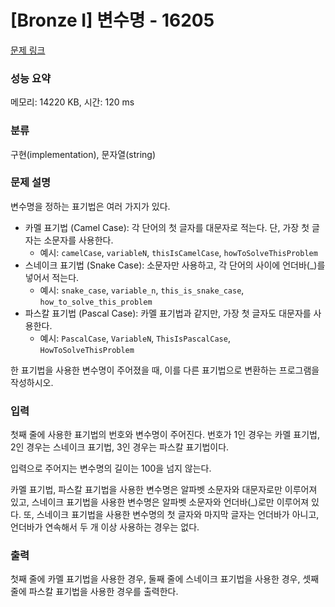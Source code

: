 # [Bronze I] 변수명 - 16205 

[문제 링크](https://www.acmicpc.net/problem/16205) 

### 성능 요약

메모리: 14220 KB, 시간: 120 ms

### 분류

구현(implementation), 문자열(string)

### 문제 설명

<p>변수명을 정하는 표기법은 여러 가지가 있다.</p>

<ul>
	<li>카멜 표기법 (Camel Case): 각 단어의 첫 글자를 대문자로 적는다. 단, 가장 첫 글자는 소문자를 사용한다.
	<ul>
		<li>예시: <code>camelCase</code>, <code>variableN</code>, <code>thisIsCamelCase</code>, <code>howToSolveThisProblem</code></li>
	</ul>
	</li>
	<li>스네이크 표기법 (Snake Case): 소문자만 사용하고, 각 단어의 사이에 언더바(_)를 넣어서 적는다.
	<ul>
		<li>예시: <code>snake_case</code>, <code>variable_n</code>, <code>this_is_snake_case</code>, <code>how_to_solve_this_problem</code></li>
	</ul>
	</li>
	<li>파스칼 표기법 (Pascal Case): 카멜 표기법과 같지만, 가장 첫 글자도 대문자를 사용한다.
	<ul>
		<li>예시: <code>PascalCase</code>, <code>VariableN</code>, <code>ThisIsPascalCase</code>, <code>HowToSolveThisProblem</code></li>
	</ul>
	</li>
</ul>

<p>한 표기법을 사용한 변수명이 주어졌을 때, 이를 다른 표기법으로 변환하는 프로그램을 작성하시오.</p>

### 입력 

 <p>첫째 줄에 사용한 표기법의 번호와 변수명이 주어진다. 번호가 1인 경우는 카멜 표기법, 2인 경우는 스네이크 표기법, 3인 경우는 파스칼 표기법이다.</p>

<p>입력으로 주어지는 변수명의 길이는 100을 넘지 않는다.</p>

<p>카멜 표기법, 파스칼 표기법을 사용한 변수명은 알파벳 소문자와 대문자로만 이루어져 있고, 스네이크 표기법을 사용한 변수명은 알파벳 소문자와 언더바(_)로만 이루어져 있다. 또, 스네이크 표기법을 사용한 변수명의 첫 글자와 마지막 글자는 언더바가 아니고, 언더바가 연속해서 두 개 이상 사용하는 경우는 없다.</p>

### 출력 

 <p>첫째 줄에 카멜 표기법을 사용한 경우, 둘째 줄에 스네이크 표기법을 사용한 경우, 셋째 줄에 파스칼 표기법을 사용한 경우를 출력한다.</p>

